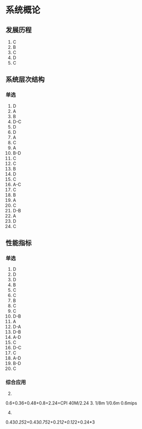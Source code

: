 # 系统概论
## 发展历程
1. C
2. B
3. C
4. D
5. C

## 系统层次结构
### 单选
1. D
2. A
3. B
4. D-C
5. D
6. D
7. A
8. C
9. A
10. B-D
11. C
12. C
13. B
14. D
15. C
16. A-C
17. C
18. B
19. A
20. C
21. D-B
22. A
23. D
24. C

## 性能指标
### 单选
1. D
2. D
3. D
4. B
5. C
6. C
7. B
8. C
9. C
10. D-B
11. A
12. D-A
13. D-B
14. A-D
15. C
16. D-C
17. C
18. A-D
19. B-D
20. C
### 综合应用

2. 
0.6+0.36+0.48+0.8=2.24=CPI
40M/2.24
3.
1/8m
1/0.6m
0.6mips

4.
0.43*0.25*2+0.43*0.75*2+0.21*2+0.12*2+0.24*3
